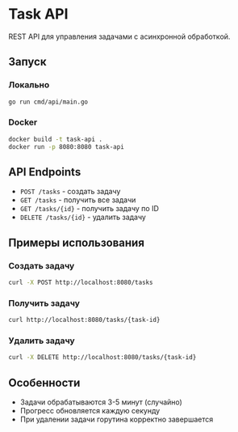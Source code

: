 # Task API

REST API для управления задачами с асинхронной обработкой.

## Запуск

### Локально
```bash
go run cmd/api/main.go
```

### Docker
```bash
docker build -t task-api .
docker run -p 8080:8080 task-api
```

## API Endpoints

- `POST /tasks` - создать задачу
- `GET /tasks` - получить все задачи  
- `GET /tasks/{id}` - получить задачу по ID
- `DELETE /tasks/{id}` - удалить задачу



## Примеры использования

### Создать задачу
```bash
curl -X POST http://localhost:8080/tasks
```

### Получить задачу
```bash
curl http://localhost:8080/tasks/{task-id}
```

### Удалить задачу
```bash
curl -X DELETE http://localhost:8080/tasks/{task-id}
```

## Особенности
- Задачи обрабатываются 3-5 минут (случайно)
- Прогресс обновляется каждую секунду
- При удалении задачи горутина корректно завершается